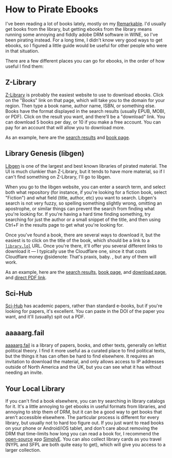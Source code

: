 # How to Pirate Ebooks

I've been reading a lot of books lately, mostly on my [Remarkable](https://remarkable.com/). I'd usually get books from the library, but getting ebooks from the library means running some annoying and fiddly adobe DRM software in WINE, so I've been pirating instead. For a long time, I didn't know very good ways to get ebooks, so I figured a little guide would be useful for other people who were in that situation.

There are a few different places you can go for ebooks, in the order of how useful I find them:

## Z-Library

[Z-Library](http://z-lib.org/) is probably the easiest website to use to download ebooks. Click on the "Books" link on that page, which will take you to the domain for your region. Then type a book name, author name, ISBN, or something else. Books have the format displayed in the search results (usually EPUB, MOBI, or PDF). Click on the result you want, and there'll be a "download" link. You can download 5 books per day, or 10 if you make a free account. You can pay for an account that will allow you to download more.

As an example, here are the [search results](https://1lib.us/s/steal%20this%20book) and [book page](https://1lib.us/book/1618565/ad695c).

## Library Genesis (libgen)

[Libgen](http://libgen.rs/) is one of the largest and best known libraries of pirated material. The UI is much clunkier than Z-Library, but it tends to have more material, so if I can't find something on Z-Library, I'll go to libgen.

When you go to the libgen website, you can enter a search term, and select both what repository (for instance, if you're looking for a fiction book, select "Fiction") and what field (title, author, etc) you want to search. Libgen's search is not very fuzzy, so spelling something slightly wrong, omitting an apostrophe, or similar things can prevent the search from finding what you're looking for. If you're having a hard time finding something, try searching for just the author or a small snippet of the title, and then using Ctrl+F in the results page to get what you're looking for.

Once you've found a book, there are several ways to download it, but the easiest is to click on the title of the book, which should be a link to a [`library.lol`](http://library.lol) URL. Once you're there, it'll offer you several different links to download it — I typically use the Cloudflare one, since it that costs Cloudflare money
@sidenote: That's praxis, baby.
, but any of them will work.

As an example, here are the [search results](http://libgen.rs/search.php?req=steal+this+book&lg_topic=libgen&open=0&view=simple&res=25&phrase=1&column=def), [book page](http://libgen.rs/book/index.php?md5=2BA1817098A9DA513B03E2918F3140FD), and [download page](http://library.lol/main/2BA1817098A9DA513B03E2918F3140FD), and [direct PDF link](https://cloudflare-ipfs.com/ipfs/bafykbzaceapcdfp3m75yg6rlofzw2xsjq7giqb3vgqa3xdagn6b3hs7tmjwze?filename=Abbie%20Hoffman%20-%20Steal%20This%20Book-Da%20Capo%20Press%20%282002%29.pdf).

## Sci-Hub

[Sci-Hub](https://sci-hub.st/) has academic papers, rather than standard e-books, but if you're looking for papers, it's excellent. You can paste in the DOI of the paper you want, and it'll (usually) spit out a PDF.

## aaaaarg.fail

[aaaaarg.fail](http://aaaaarg.fail/) is a library of papers, books, and other texts, generally on leftist political theory. I find it more useful as a curated place to find political texts, but the things it has can often be hard to find elsewhere. It requires an invitation to download the material, and only allows access to IP addresses outside of North America and the UK, but you can see what it has without needing an invite.

## Your Local Library

If you can't find a book elsewhere, you can try searching in library catalogs for it. It's a little annoying to get ebooks in useful formats from libraries, and annoying to strip them of DRM, but it can be a good way to get books that aren't accessible elsewhere. The particular process is different for every library, but usually not to hard too figure out. If you just want to read books on your phone or Android/iOS tablet, and don't care about removing the DRM that time-limits how long you can read a book for, I recommend the [open-source](https://github.com/NYPL-Simplified/) app [SimplyE](https://www.nypl.org/books-music-movies/ebookcentral/simplye). You can also collect library cards as you travel (NYPL and SFPL are both quite easy to get), which will give you access to a larger collection.
